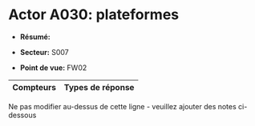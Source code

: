 # Actor A030: plateformes

* **Résumé:**

* **Secteur:** S007

* **Point de vue:** FW02


|Compteurs |Types de réponse |
|-------- |-------------- |


Ne pas modifier au-dessus de cette ligne - veuillez ajouter des notes ci-dessous